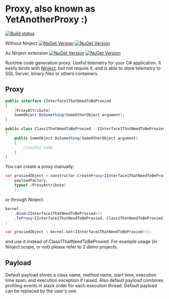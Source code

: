 # Proxy, also known as YetAnotherProxy :) 

[![Build status](https://ci.appveyor.com/api/projects/status/kjo2pj1k59fsxs8l?svg=true)](https://ci.appveyor.com/project/lsoft/proxy)

Without Ninject
[![NuGet Version](https://img.shields.io/nuget/v/YetAnotherProxy.svg)](https://www.nuget.org/packages/YetAnotherProxy/)
[![NuGet Version](https://img.shields.io/nuget/dt/YetAnotherProxy.svg)](https://www.nuget.org/packages/YetAnotherProxy/)

As Ninject extension
[![NuGet Version](https://img.shields.io/nuget/v/Ninject.Extensions.YetAnotherProxy.svg)](https://www.nuget.org/packages/Ninject.Extensions.YetAnotherProxy/)
[![NuGet Version](https://img.shields.io/nuget/dt/Ninject.Extensions.YetAnotherProxy.svg)](https://www.nuget.org/packages/Ninject.Extensions.YetAnotherProxy/)

Runtime code generation proxy. Useful telemetry for your C# application.
It easily binds with [Ninject](https://github.com/ninject), but not require it, and is able to store telemetry to SQL Server, binary files or others containers.

## Proxy

```C#
public interface IInterface1ThatNeedToBeProxied
{
    [ProxyAttribute]
    SomeObject DoSomething(SomeOtherObject argument);
}

public class Class1ThatNeedToBeProxied : IInterface1ThatNeedToBeProxied
{
    public SomeObject DoSomething(SomeOtherObject argument)
    {
        //useful code
    }
}
```

You can create a proxy manually:
```C#
var proxiedObject = constructor.CreateProxy<IInterface1ThatNeedToBeProxied, Class1ThatNeedToBeProxied>(
    payloadFactory,
    typeof (ProxyAttribute)
    );
```
or through Ninject:
```C#
kernel
    .Bind<IInterface1ThatNeedToBeProxied>()
    .ToProxy<IInterface1ThatNeedToBeProxied, Class1ThatNeedToBeProxied, ProxyAttribute>()
;

var proxiedObject = kernel.Get<IInterface1ThatNeedToBeProxied>();
```


and use it instead of Class1ThatNeedToBeProxied. For example usage (in Ninject scope, or not) please refer to 2 demo projects.

## Payload

Default payload stores a class name, method name, start time, execution time span, and execution exception if raised. Also default payload combines profiling events in stack order for each execution thread.
Default payload can be replaced by the user's one.
